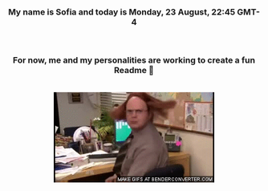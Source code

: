 


<div align="center">
<h3 >My name is Sofia and today is Monday, 23 August, 22:45 GMT-4</h3><br>
<h3 >For now, me and my personalities are working to create a fun Readme 👋
</h3><br>
<img src='img/dwight.gif' alt='working...'/>
</div>
